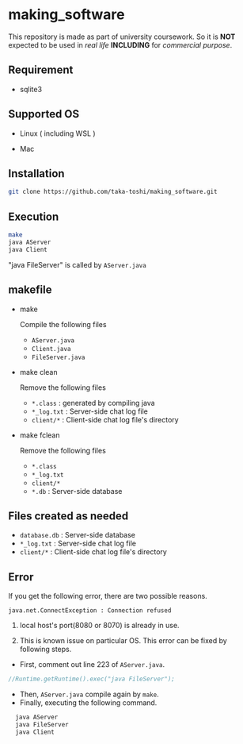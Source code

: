 # making_software

This repository is made as part of university coursework. So it is **NOT** expected to be used in *real life* **INCLUDING** for *commercial purpose*.

## Requirement

- sqlite3

## Supported OS

- Linux ( including WSL )

- Mac

## Installation

~~~ bash
git clone https://github.com/taka-toshi/making_software.git
~~~

## Execution
~~~ bash
make
java AServer
java Client
~~~

"java FileServer" is called by `AServer.java`

## makefile

- make

  Compile the following files
  - `AServer.java`
  - `Client.java`
  - `FileServer.java`

- make clean

  Remove the following files
  - `*.class` : generated by compiling java
  - `*_log.txt` : Server-side chat log file
  - `client/*` : Client-side chat log file's directory

- make fclean

  Remove the following files
  - `*.class`
  - `*_log.txt`
  - `client/*`
  - `*.db` : Server-side database

## Files created as needed

- `database.db` : Server-side database
- `*_log.txt` : Server-side chat log file
- `client/*` : Client-side chat log file's directory

## Error

If you get the following error, there are two possible reasons.
~~~ shell-session
java.net.ConnectException : Connection refused
~~~

1. local host's port(8080 or 8070) is already in use.

2. This is known issue on particular OS. This error can be fixed by following steps.
  * First, comment out line 223 of `AServer.java`.
  ~~~ java
  //Runtime.getRuntime().exec("java FileServer");
  ~~~
  * Then, `AServer.java` compile again by `make`.
  * Finally, executing the following command.
  ~~~ bash
    java AServer
    java FileServer
    java Client
  ~~~